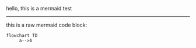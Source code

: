 hello, this is a mermaid test

---

this is a raw mermaid code block:

```mermaid
flowchart TD
     a-->b
```

<script src="https://cdn.jsdelivr.net/npm/mermaid@10.1.0/dist/arc-f7872e1e.min.js"></script>
<script>
var config = {
    startOnLoad:true,
    theme: 'dark',
    flowchart:{
            useMaxWidth:false,
            htmlLabels:true
        }
};
mermaid.initialize(config);
window.mermaid.init(undefined, document.querySelectorAll('.language-mermaid'));
</script>
